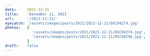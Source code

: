 ```yaml
---
date:     2021-12-21
title:    'Desember 21, 2021'
url:      '/2021-12-21/'
eyecatch: '/assets/images/posts/2021/2021-12-21/DSC04274.jpg'
photos:   [
            '/assets/images/posts/2021/2021-12-21/DSC04274.jpg',
            '/assets/images/posts/2021/2021-12-21/DSC04296.jpg',
          ]
draft:    false
---
```

